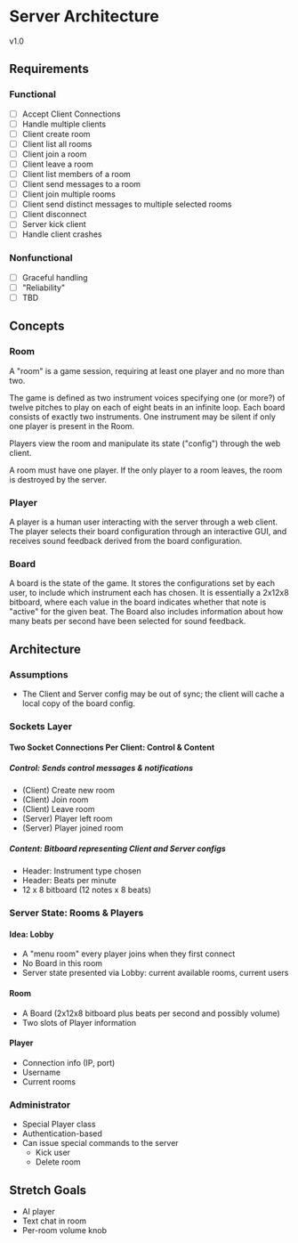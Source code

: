 # Server Architecture
v1.0

## Requirements
### Functional
 - [ ] Accept Client Connections
 - [ ] Handle multiple clients
 - [ ] Client create room
 - [ ] Client list all rooms
 - [ ] Client join a room
 - [ ] Client leave a room
 - [ ] Client list members of a room
 - [ ] Client send messages to a room
 - [ ] Client join multiple rooms
 - [ ] Client send distinct messages to multiple selected rooms
 - [ ] Client disconnect
 - [ ] Server kick client
 - [ ] Handle client crashes
 
 ### Nonfunctional
 
 - [ ] Graceful handling
 - [ ] "Reliability"
 - [ ] TBD
 
 ## Concepts
 
 ### Room
 
 A "room" is a game session, requiring at least one player and no more than two.
 
 The game is defined as two instrument voices specifying one (or more?) of twelve
 pitches to play on each of eight beats in an infinite loop. Each board consists of 
 exactly two instruments. One instrument may be silent if only one player is present 
 in the Room.
 
 Players view the room and manipulate its state ("config") through the web client.
 
 A room must have one player. If the only player to a room leaves, the room is destroyed
 by the server.
 
 ### Player
 
 A player is a human user interacting with the server through a web client. The player
 selects their board configuration through an interactive GUI, and receives sound 
 feedback derived from the board configuration.
 
 ### Board
 
 A board is the state of the game. It stores the configurations set by each user, to include
 which instrument each has chosen. It is essentially a 2x12x8 bitboard, where each value
 in the board indicates whether that note is "active" for the given beat. The Board also 
 includes information about how many beats per second have been selected for sound feedback.
 
 ## Architecture
 
 ### Assumptions
 
 - The Client and Server config may be out of sync; the client will cache a local copy
 of the board config.
 
 ### Sockets Layer
 
 #### Two Socket Connections Per Client: Control & Content
 
 ##### Control: Sends control messages & notifications
 - (Client) Create new room
 - (Client) Join room
 - (Client) Leave room
 - (Server) Player left room
 - (Server) Player joined room
 
 ##### Content: Bitboard representing Client and Server configs
 - Header: Instrument type chosen
 - Header: Beats per minute
 - 12 x 8 bitboard (12 notes x 8 beats)
 
 ### Server State: Rooms & Players
 
 #### Idea: Lobby
 - A "menu room" every player joins when they first connect
 - No Board in this room
 - Server state presented via Lobby: current available rooms, current users
 
 #### Room
 - A Board (2x12x8 bitboard plus beats per second and possibly volume)
 - Two slots of Player information
 
 #### Player
 - Connection info (IP, port)
 - Username
 - Current rooms
 
 ### Administrator
 - Special Player class
 - Authentication-based
 - Can issue special commands to the server
    - Kick user
    - Delete room
 
 ## Stretch Goals
 
 - AI player
 - Text chat in room
 - Per-room volume knob